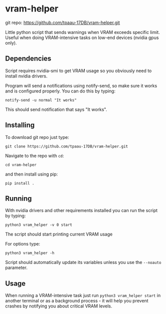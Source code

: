 # vram-helper

git repo: https://github.com/tpaau-17DB/vram-helper.git

Little python script that sends warnings when VRAM exceeds specific limit. Useful when doing VRAM-intensive tasks on low-end devices (nvidia gpus only).

## Dependencies

Script requires nvidia-smi to get VRAM usage so you obviously need to install nvidia drivers.

Program will send a notifications using notify-send, so make sure it works and is configured properly. You can do this by typing:

```
notify-send -u normal "It works"
```

This should send notification that says "It works".

## Installing

To download git repo just type:

```
git clone https://github.com/tpaau-17DB/vram-helper.git
```

Navigate to the repo with `cd`:
```
cd vram-helper
```

and then install using pip:

```
pip install .
```

## Running

With nvidia drivers and other requirements installed you can run the script by typing:

```
python3 vram_helper -v 0 start
```

The script should start printing current VRAM usage

For options type:

```
python3 vram_helper -h
```

Script should automatically update its variables unless you use the `--noauto` parameter.

## Usage

When running a VRAM-intensive task just run `python3 vram_helper start` in another terminal or as a background process - it will help you prevent crashes by notifying you about critical VRAM levels.

